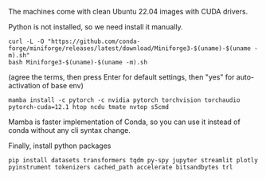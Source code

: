 The machines come with clean Ubuntu 22.04 images with CUDA drivers.

Python is not installed, so we need install it manually. 
```
curl -L -O "https://github.com/conda-forge/miniforge/releases/latest/download/Miniforge3-$(uname)-$(uname -m).sh"
bash Miniforge3-$(uname)-$(uname -m).sh
```
(agree the terms, then press Enter for default settings, then "yes" for auto-activation of base env)

```
mamba install -c pytorch -c nvidia pytorch torchvision torchaudio pytorch-cuda=12.1 htop ncdu tmate nvtop s5cmd
```

Mamba is faster implementation of Conda, so you can use it instead of conda without any cli syntax change.

Finally, install python packages
```
pip install datasets transformers tqdm py-spy jupyter streamlit plotly pyinstrument tokenizers cached_path accelerate bitsandbytes trl
```
